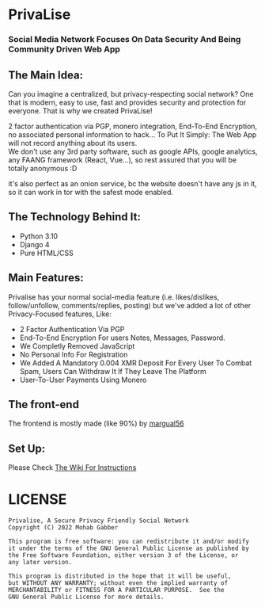 # PrivaLise 
### Social Media Network Focuses On Data Security And Being Community Driven Web App

## The Main Idea:
Can you imagine a centralized, but privacy-respecting social network? One that is modern, easy to use, fast and provides security and protection for everyone. That is why we created PrivaLise!

2 factor authentication via PGP, monero integration, End-To-End Encryption, no associated personal information to hack... To Put It Simply: The Web App will not record anything about its users. <br/>
We don't use any 3rd party software, such as google APIs, google analytics, any FAANG framework (React, Vue...), so rest assured that you will be totally anonymous :D

it's also perfect as an onion service, bc the website doesn't have any js in it, so it can work in tor with the safest mode enabled.

## The Technology Behind It:
   * Python 3.10
   * Django 4
   * Pure HTML/CSS

## Main Features:
   Privalise has your normal social-media feature (i.e. likes/dislikes, follow/unfollow, comments/replies, posting) but we've added a lot of other Privacy-Focused features, Like:
   * 2 Factor Authentication Via PGP
   * End-To-End Encryption For users Notes, Messages, Password.
   * We Completly Removed JavaScript
   * No Personal Info For Registration
   * We Added A Mandatory 0.004 XMR Deposit For Every User To Combat Spam, Users Can Withdraw It If They Leave The Platform
   * User-To-User Payments Using Monero
## The front-end
The frontend is mostly made (like 90%) by [margual56](https://github.com/margual56)

## Set Up: 
  Please Check [The Wiki For Instructions](https://github.com/mohabgabber/privalise-network/wiki/Setup)
# LICENSE
	Privalise, A Secure Privacy Friendly Social Network
	Copyright (C) 2022 Mohab Gabber
	
	This program is free software: you can redistribute it and/or modify
	it under the terms of the GNU General Public License as published by
	the Free Software Foundation, either version 3 of the License, or
	any later version.
	
	This program is distributed in the hope that it will be useful,
	but WITHOUT ANY WARRANTY; without even the implied warranty of
	MERCHANTABILITY or FITNESS FOR A PARTICULAR PURPOSE.  See the
	GNU General Public License for more details.
